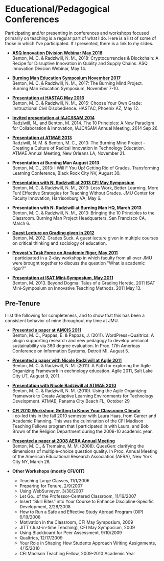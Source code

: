 # Educational/Pedagogical Conferences

Participating and/or presenting in conferences and workshops focused primarily on teaching is a regular part of what I do. Here is a list of some of those in which I've participated. If I presented, there is a link to my slides.

* **[ASQ Innovation Division Webinar May 2018](https://github.com/morphatic/sis-portfolio/raw/master/supporting_materials/publications/2018--Benton--ASQWebinar_Blockchain.pdf)**<br>Benton, M. C. & Radziwill, N. M., 2018: Cryptocurrencies & Blockchain: A Recipe for Disruptive Innovation in Quality and Supply Chains. ASQ Innovation Division Webinar, May 14.

* **[Burning Man Education Symposium November 2017](https://github.com/morphatic/sis-portfolio/raw/master/supporting_materials/publications/2017--Benton--BurningMind_BurningManEducationSymposium.pdf)**<br>Benton, M. C. & Radziwill, N. M., 2017: The Burning Mind Project. Burning Man Education Symposium, November 7-10.

* **[Presentation at HASTAC May 2016](https://github.com/morphatic/sis-portfolio/raw/master/supporting_materials/publications/2016--HASTAC--CYOG.pdf)**<br>Benton, M. C. & Radziwill, N. M., 2016: Choose Your Own Grade: Instructional Civil Disobedience. HASTAC, Phoenix AZ, May 12.

* **[Invited presentation at IAJC/ISAM 2014](https://github.com/morphatic/sis-portfolio/raw/master/supporting_materials/misc/2014--IAJC-ISAM--10PrinciplesANewParadigm.pdf)**<br>Radziwill, N., and Benton, M. 2014. The 10 Principles: A New Paradigm for Collaboration & Innovation, IAJC/ISAM Annual Meeting, 2014 Sep 26.

* **[Presentation at ATMAE 2013](https://github.com/morphatic/sis-portfolio/raw/master/supporting_materials/misc/2013--ATMAE--BurningMindProject.pdf)**<br>Radziwill, N. M. & Benton, M. C., 2013: The Burning Mind Project - Creating a Culture of Radical Innovation in Technology Education. ATMAE Annual Meeting, New Orleans LA, November 21.

* **Presentation at Burning Man August 2013**<br>Benton, M. C., 2013: I Will F You Up! Getting Rid of Grades. Transforming Learning Conference, Black Rock City NV, August 30.

* **[Presentation with N. Radziwill at 2013 CFI May Symposium](https://github.com/morphatic/sis-portfolio/raw/master/supporting_materials/misc/2013--CFI--LessWorkBetterLearningMoreFun.pdf)**<br>Benton, M. C. & Radziwill, N. M., 2013: Less Work, Better Learning, More Fun! Effective Strategies for Teaching Without Grades. JMU Center for Faculty Innovation, Harrisonburg VA, May 6.

* **Presentation with N. Radziwill at Burning Man HQ, March 2013**<br>Benton, M. C. & Radziwill, N. M., 2013: Bringing the 10 Principles to the Classroom. Burning Man Project Headquarters, San Francisco CA, March 6.

* **[Guest Lecture on Grading given in 2012](https://github.com/morphatic/sis-portfolio/raw/master/supporting_materials/misc/2012--Pappas--GradesSuckGuestLecture.pdf)**<br>Benton, M. 2012. Grades Suck. A guest lecture given in multiple courses on critical thinking and sociology of education.

* **[Provost's Task Force on Academic Rigor, May 2011](https://github.com/morphatic/sis-portfolio/raw/master/supporting_materials/misc/2011--MadisonInstituteOnAcademicRigor.pdf)**<br>I participated in a 2-day workshop in which faculty from all over JMU were brought together to discuss the question "What is academic rigor?"

* **[Presentation at ISAT Mini-Symposium, May 2011](https://github.com/morphatic/sis-portfolio/raw/master/supporting_materials/misc/2011--ISAT--BeyondDogma.pdf)**<br>Benton, M. 2013. Beyond Dogma: Tales of a Grading Heretic, 2011 ISAT Mini-Symposium on Innovative Teaching Methods. 2011 May 13.

## Pre-Tenure

I list the following for completeness, and to show that this has been a consistent behavior of mine throughout my time at JMU.

* **[Presented a paper at AMCIS 2011](https://github.com/morphatic/sis-portfolio/raw/master/supporting_materials/publications/2011--AMCIS--Wordpress%2BQualtrics.pdf)**<br>Benton, M. C., Pappas, E. & Pappas, J. (2011). WordPress+Qualtrics: A plugin supporting research and new pedagogy to develop personal sustainability via 360 degree evaluation. In Proc. 17th Americas Conference on Information Systems, Detroit MI, August 5.

* **[Presented a paper with Nicole Radziwill at Agile 2011](https://github.com/morphatic/sis-portfolio/raw/master/supporting_materials/publications/2011--Agile2011--AgileOrganizingFramework.pdf)**<br>Benton, M. C. & Radziwill, N. M. (2011). A Path for exploring the Agile Organizing Framework in eechnology education. Agile 2011, Salt Lake City UT, August 9, 2011.

* **[Presentation with Nicole Radziwill at ATMAE 2010](https://github.com/morphatic/sis-portfolio/raw/master/supporting_materials/misc/2010--ATMAE--AgileOrganizingFramework.pdf)**<br>Benton, M. C. & Radziwill, N. M. (2010). Using the Agile Organizing Framework to Create Adaptive Learning Environments for Technology Development. ATMAE, Panama City Beach FL, October 29

* **[CFI 2010 Workshop: Getting to Know Your Classroom Climate](https://github.com/morphatic/sis-portfolio/raw/master/supporting_materials/misc/2010--CFI--WorkshopClassroomClimate.pdf)**<br>I co-led this in the fall 2010 semester with Laura Haas, from Career and Academic Planning. This was the culmination of the CFI Madison Teaching Fellows program that I participated in with Laura, and Bob Brown of the Religion Department during the 2009-10 academic year.

* **[Presented a paper at 2008 AERA Annual Meeting](https://github.com/morphatic/sis-portfolio/raw/master/supporting_materials/publications/2008--AERA--ClarifyingDimensionsOfMCQQuality.pdf)**<br>Benton, M. C., & Tremaine, M. M. (2008). QuesGen: clarifying the dimensions of multiple-choice question quality. In Proc. Annual Meeting of the American Educational Research Association (AERA), New York City NY, March 26.

* **Other Workshops (mostly CFI/CIT)**
    * Teaching Large Classes, 11/1/2006
    * Preparing for Tenure, 2/9/2007
    * Using WebSurveyor, 3/30/2007
    * Let Go…of the Professor-Centered Classroom, 11/16/2007
    * Insert “Skill Bites” into Your Course to Enhance Discipline-Specific Development, 2/28/2008
    * How to Run a Safe and Effective Study Abroad Program (OIP) 9/19/2008
    * Motivation in the Classroom, CFI May Symposium, 2009
    * JITT (Just-in-time Teaching), CFI May Symposium, 2009
    * Using Blackboard for Peer Assessment, 9/10/2009
    * Qualtrics, 12/17/2009
    * Your Role in Shaping How Students Approach Writing Assignments, 4/15/2010
    * CFI Madison Teaching Fellow, 2009-2010 Academic Year